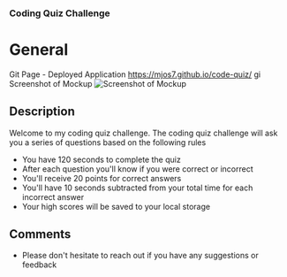 ### Coding Quiz Challenge

# General

Git Page - Deployed Application
https://mjos7.github.io/code-quiz/
gi
Screenshot of Mockup
![Screenshot of Mockup](./code-quiz/assets/images/04-web-apis-homework-demo.gif)

## Description

Welcome to my coding quiz challenge.
The coding quiz challenge will ask you a series of questions based on the following rules

- You have 120 seconds to complete the quiz
- After each question you'll know if you were correct or incorrect
- You'll receive 20 points for correct answers
- You'll have 10 seconds subtracted from your total time for each incorrect answer
- Your high scores will be saved to your local storage

## Comments

- Please don't hesitate to reach out if you have any suggestions or feedback
